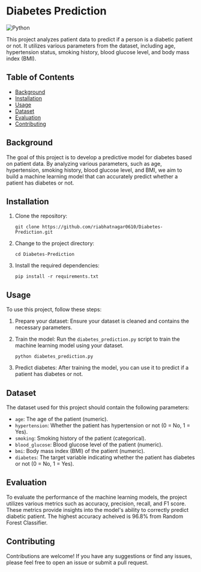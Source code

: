 # Diabetes Prediction

![Python](https://img.shields.io/badge/Python-3.7%20%7C%203.8-blue)

This project analyzes patient data to predict if a person is a diabetic patient or not. It utilizes various parameters from the dataset, including age, hypertension status, smoking history, blood glucose level, and body mass index (BMI).

## Table of Contents
- [Background](#background)
- [Installation](#installation)
- [Usage](#usage)
- [Dataset](#dataset)
- [Evaluation](#evaluation)
- [Contributing](#contributing)

## Background

The goal of this project is to develop a predictive model for diabetes based on patient data. By analyzing various parameters, such as age, hypertension, smoking history, blood glucose level, and BMI, we aim to build a machine learning model that can accurately predict whether a patient has diabetes or not.

## Installation

1. Clone the repository:

   ```shell
   git clone https://github.com/riabhatnagar0610/Diabetes-Prediction.git
   ```

2. Change to the project directory:

   ```shell
   cd Diabetes-Prediction
   ```

3. Install the required dependencies:

   ```shell
   pip install -r requirements.txt
   ```

## Usage

To use this project, follow these steps:

1. Prepare your dataset: Ensure your dataset is cleaned and contains the necessary parameters.

2. Train the model: Run the `diabetes_prediction.py` script to train the machine learning model using your dataset.

   ```shell
   python diabetes_prediction.py
   ```

3. Predict diabetes: After training the model, you can use it to predict if a patient has diabetes or not.

## Dataset

The dataset used for this project should contain the following parameters:

- `age`: The age of the patient (numeric).
- `hypertension`: Whether the patient has hypertension or not (0 = No, 1 = Yes).
- `smoking`: Smoking history of the patient (categorical).
- `blood_glucose`: Blood glucose level of the patient (numeric).
- `bmi`: Body mass index (BMI) of the patient (numeric).
- `diabetes`: The target variable indicating whether the patient has diabetes or not (0 = No, 1 = Yes).

## Evaluation
To evaluate the performance of the machine learning models, the project utilizes various metrics such as accuracy, precision, recall, and F1 score. These metrics provide insights into the model's ability to correctly predict diabetic patient.
The highest accuracy acheived is 96.8% from Random Forest Classifier.

## Contributing

Contributions are welcome! If you have any suggestions or find any issues, please feel free to open an issue or submit a pull request.
